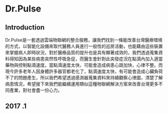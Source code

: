 # Dr.Pulse
## Introduction
Dr.Pulse是一套透過雲端物聯網的整合服務，讓我們找到一條能改善台灣醫療環境的方式，以智能化設備來取代醫務人員進行一般性的巡房活動，也能藉由這些裝置來掌握病人即時狀況，對於醫療品質的提升也是具有顯著成效的，我們透過蒐集資料得知因為某些病患突然性呼吸急促，而醫生會針對此突發症況在點滴內加入適當藥物與控制點滴速度。當點滴速度太快，可能會造成病患心跳加快，心律不整。而現今許多老年人因身體許多器官都老化了，點滴速度太快，有可能會造成心臟負荷不了的問題產生，所以我們希望透過感測器蒐集資料來持續觀察心律圖，清楚了解病患情況，希望接下來我們能繼續運用類似這種物聯網解決方案來改善台灣更多不同產業，對社會盡一份心力。

## 2017 .1
